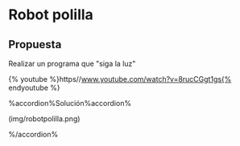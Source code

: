 
# Robot polilla

## Propuesta

Realizar un programa que "siga la luz"

{% youtube %}https//www.youtube.com/watch?v=8rucCGgt1gs{% endyoutube %}

%accordion%Solución%accordion%

(img/robotpolilla.png)

%/accordion%